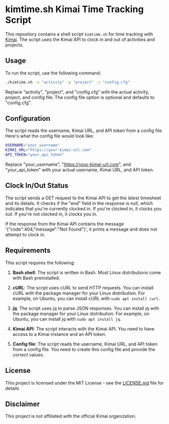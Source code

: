 # kimtime.sh Kimai Time Tracking Script

This repository contains a shell script `kimtime.sh` for time tracking with [Kimai](https://github.com/kevinpapst/kimai). The script uses the Kimai API to clock in and out of activities and projects.

## Usage

To run the script, use the following command:

```bash
./kimtime.sh -a "activity" -p "project" -c "config.cfg"
```

Replace "activity", "project", and "config.cfg" with the actual activity, project, and config file. The config file option is optional and defaults to "config.cfg".

## Configuration

The script reads the username, Kimai URL, and API token from a config file. Here's what the config file would look like:

```bash
USERNAME="your_username"
KIMAI_URL="https://your-kimai-url.com"
API_TOKEN="your_api_token"
```

Replace "your_username", "https://your-kimai-url.com", and "your_api_token" with your actual username, Kimai URL, and API token.

## Clock In/Out Status

The script sends a GET request to the Kimai API to get the latest timesheet and its details. It checks if the "end" field in the response is null, which indicates that you're currently clocked in. If you're clocked in, it clocks you out. If you're not clocked in, it clocks you in.

If the response from the Kimai API contains the message '{"code":404,"message":"Not Found"}', it prints a message and does not attempt to clock in.

## Requirements

This script requires the following:

1. **Bash shell**: The script is written in Bash. Most Linux distributions come with Bash preinstalled.

2. **cURL**: The script uses cURL to send HTTP requests. You can install cURL with the package manager for your Linux distribution. For example, on Ubuntu, you can install cURL with `sudo apt install curl`.

3. **jq**: The script uses jq to parse JSON responses. You can install jq with the package manager for your Linux distribution. For example, on Ubuntu, you can install jq with `sudo apt install jq`.

4. **Kimai API**: The script interacts with the Kimai API. You need to have access to a Kimai instance and an API token.

5. **Config file**: The script reads the username, Kimai URL, and API token from a config file. You need to create this config file and provide the correct values.

## License

This project is licensed under the MIT License - see the [LICENSE.md](LICENSE.md) file for details

## Disclaimer

This project is not affiliated with the official Kimai organization.
